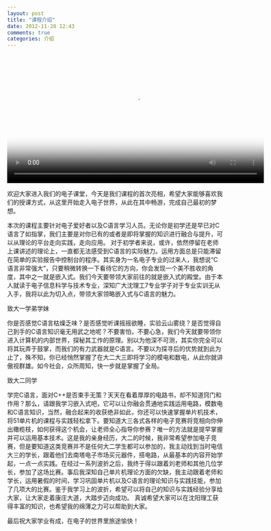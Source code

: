 ```yaml
---
layout: post
title: "课程介绍"
date: 2012-11-28 12:43
comments: true
categories: 介绍 
---
```


<video id="my_video_1" class="video-js vjs-default-skin" controls
  preload="auto" width="600" height="300" poster="/images/yisman.png"
  data-setup="{}">
  <source src="/vedio/dev_install.mp4" type='video/mp4'>
  <source src="/vedio/dev_install.webm" type='video/webm'>
</video>

欢迎大家进入我们的电子课堂，今天是我们课程的首次亮相，希望大家能够喜欢我们的授课方式，从这里开始走入电子世界，从此在其中畅游，完成自己最初的梦想。

本次的课程主要针对电子爱好者以及C语言学习人员。无论你是初学还是早已对C语言了如指掌，我们主要是对你已有的或者是即将掌握的知识进行融合与提升，可以从理论的平台走向实践，走向应用。
对于初学者来说，或许，依然停留在老师上课讲述的理论上，一直都无法感受到C语言的实际魅力。运用方面总是只能滞留在简单的实验报告中控制台的程序。其实身为一名电子专业的过来人，我想说“C语言非常强大”，只要稍微转换一下看待它的方向，你会发现一个美不胜收的角度，其中之一就是嵌入式。我们今天要带领大家前往的就是嵌入式的殿堂。由于本人就读于电子信息科学与技术专业，深知广大沈理工7专业学子对于专业实训无从入手，我将以此为切入点，带领大家领略嵌入式与C语言的魅力。

致大一学弟学妹

你是否感觉C语言枯燥乏味？是否感觉听课摇摇欲睡，实验云山雾绕？是否觉得自己到手的C语言知识毫无用武之地呢？不要害怕，不要心急，我们今天就要带领你进入计算机的内部世界，探秘其工作的原理。别以为他深不可测，其实你完全可以将其玩弄于鼓掌，而我们的有力武器就是C语言。不要以为探寻后的优势就到此为止了，殊不知，你已经悄然掌握了在大二大三即将学习的模电和数电，从此你就讲傲视群雄。如今社会，众所周知，快一步就是掌握了全局。

致大二同学

学完C语言，面对C++是否束手无策？天天在看着厚厚的电路书，却不知道窍门和作用？那么，请跟我学习嵌入式吧，它可以让你融会贯通地实践运用电路，模数电和C语言知识，当然，融合起来的收获绝非如此，你还可以快速掌握单片机技术，将51单片机的课程与实践轻松拿下。要知道大三各式各样的电子竞赛将竞相向你伸出橄榄枝，如何获得这个机会，让老师全心指导你参赛？唯一的方法就是提早掌握并可以运用基本技术。这是我的亲身经历，大二的时候，我非常希望参加电子竞赛，但是要知道这类竞赛并不是任何大二学生都可以参加的，我主动找到当时电信大三的学长，跟着他们去南塔电子市场买元器件，搭电路，从最基本的内容开始学起，一点一点实践。在经过一系列波折之后，我终于得以跟着刘老师和其他几位学长，参加了这场比赛。事后我深知自己单片机理论方面的欠缺，我主动跟着老师和学长，运用暑假的时间，学习巩固单片机以及C语言的理论知识与实践技能，参加了几项大的比赛。鉴于我学习上的波折，希望可以将自己的知识与实践经验分享给大家，让大家走着康庄大道，大踏步迈向成功。
真诚希望大家可以在沈阳理工获得丰富的知识，也希望我的绵薄之力可以帮助到大家。

最后祝大家学业有成，在电子的世界里旅途愉快！


